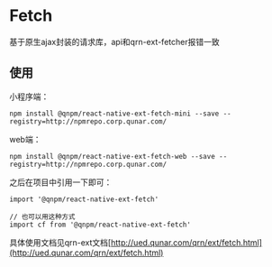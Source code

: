 # Fetch 
基于原生ajax封装的请求库，api和qrn-ext-fetcher报错一致

## 使用
小程序端：

```
npm install @qnpm/react-native-ext-fetch-mini --save --registry=http://npmrepo.corp.qunar.com/
```

web端：

```
npm install @qnpm/react-native-ext-fetch-web --save --registry=http://npmrepo.corp.qunar.com/
```

之后在项目中引用一下即可：
```
import '@qnpm/react-native-ext-fetch'

// 也可以用这种方式
import cf from '@qnpm/react-native-ext-fetch'
```

具体使用文档见qrn-ext文档[http://ued.qunar.com/qrn/ext/fetch.html](http://ued.qunar.com/qrn/ext/fetch.html)